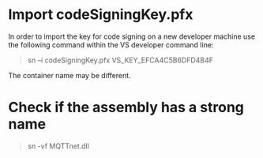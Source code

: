 # Import codeSigningKey.pfx
In order to import the key for code signing on a new developer machine use the following command within the VS developer command line:

> sn –i codeSigningKey.pfx VS_KEY_EFCA4C5B6DFD4B4F

The container name may be different.

# Check if the assembly has a strong name
> sn -vf MQTTnet.dll
